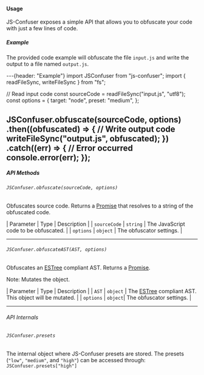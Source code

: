 #### Usage

JS-Confuser exposes a simple API that allows you to obfuscate your code with just a few lines of code.

##### Example

The provided code example will obfuscate the file `input.js` and write the output to a file named `output.js`.

---{header: "Example"}
import JSConfuser from "js-confuser";
import { readFileSync, writeFileSync } from "fs";

// Read input code
const sourceCode = readFileSync("input.js", "utf8");
const options = {
  target: "node",
  preset: "medium",
};

JSConfuser.obfuscate(sourceCode, options)
  .then((obfuscated) => {
    // Write output code
    writeFileSync("output.js", obfuscated);
  })
  .catch((err) => {
    // Error occurred
    console.error(err);
  });
---

##### API Methods

###### `JSConfuser.obfuscate(sourceCode, options)`

Obfuscates source code. Returns a [Promise](https://developer.mozilla.org/en-US/docs/Web/JavaScript/Reference/Global_Objects/Promise) that resolves to a string of the obfuscated code.

| Parameter | Type | Description |
| `sourceCode` | `string` | The JavaScript code to be obfuscated. |
| `options` | `object` | The obfuscator settings. |

---

###### `JSConfuser.obfuscateAST(AST, options)`

Obfuscates an [ESTree](https://github.com/estree/estree) compliant AST. Returns a [Promise](https://developer.mozilla.org/en-US/docs/Web/JavaScript/Reference/Global_Objects/Promise).

Note: Mutates the object.

| Parameter | Type | Description |
| `AST` | `object` | The [ESTree](https://github.com/estree/estree) compliant AST. This object will be mutated. |
| `options` |  `object`| The obfuscator settings. |

---

###### API Internals

###### `JSConfuser.presets`

The internal object where JS-Confuser presets are stored. The presets (`"low"`, `"medium"`, and `"high"`) can be accessed through: `JSConfuser.presets["high"]`

